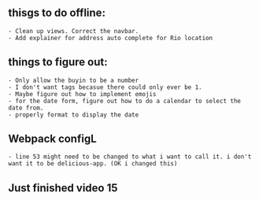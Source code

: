 ## thisgs to do offline:
    - Clean up views. Correct the navbar.
    - Add explainer for address auto complete for Rio location


## things to figure out:
    - Only allow the buyin to be a number
    - I don't want tags becasue there could only ever be 1.
    - Maybe figure out how to implement emojis
    - for the date form, figure out how to do a calendar to select the date from.
    - properly format to display the date


## Webpack configL
    - line 53 might need to be changed to what i want to call it. i don't want it to be delicious-app. (OK i changed this)

## Just finished video 15    